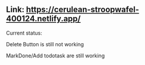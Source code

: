 ## Link: https://cerulean-stroopwafel-400124.netlify.app/

Current status:

Delete Button is still not working

MarkDone/Add todotask are still working
